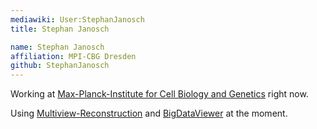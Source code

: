 ```yaml
---
mediawiki: User:StephanJanosch
title: Stephan Janosch

name: Stephan Janosch
affiliation: MPI-CBG Dresden
github: StephanJanosch
---
```


Working at [Max-Planck-Institute for Cell Biology and Genetics](http://www.mpi-cbg.de/facilities/profiles/transgeneomics.html) right now.

Using [Multiview-Reconstruction](/plugins/multiview-reconstruction) and [BigDataViewer](/plugins/bdv) at the moment.
